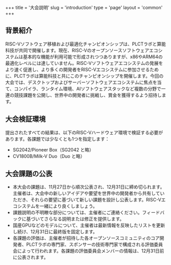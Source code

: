 +++
title = '大会説明'
slug = 'introduction'
type = 'page'
layout = 'common'
+++

## 背景紹介

RISC-Vソフトウェア移植および最適化チャンピオンシップは、PLCTラボと算能科技が共同で開催します。現在、RISC-Vのオープンソースソフトウェアエコシステムは基本的な機能が利用可能で形成されつつありますが、x86やARM64の最適化レベルには達していません。RISC-Vソフトウェアエコシステムの発展をより速く促進し、より多くの開発者をRISC-Vエコシステムに参加させるために、PLCTラボは算能科技と共にこのチャンピオンシップを開催します。今回の大会では、デスクトップおよびサーバーソフトウェアエコシステムに焦点を当て、コンパイラ、ランタイム環境、AIソフトウェアスタックなど複数の分野で一連の競技課題を公開し、世界中の開発者に挑戦し、賞金を獲得するよう招待します。

## 大会検証環境

提出されたすべての結果は、以下のRISC-Vハードウェア環境で検証する必要があります。各課題では少なくとも1つを指定します：

- SG2042/Pioneer Box（SG2042 と略）
- CV1800B/Milk-V Duo（Duo と略）

## 大会課題の公表

- 本大会の課題は、11月27日から順次公表され、12月31日に締め切られます。主催者は、大会中の新しいアイデアや要望を世界中の開発者から共有していただき、それらの要望に基づいて新しい課題を設計し公表します。RISC-Vエコシステムを一緒により良くしましょう。
- 課題説明の不明瞭な部分については、主催者にご連絡ください。フィードバックに基づいてさらなる説明または修正を提供します。
- 国産GPUなどのモデルについて、主催者は最新情報を反映したリストを更新し続け、12月31日に最終版を固定します。
- 各課題の評価は、主催者が招待した各オープンソースコミュニティのコア開発者、PLCTラボの専門家、スポンサーの技術専門家で構成される評価委員会によって行われます。各課題の評価委員会メンバーの情報は、12月31日前に公表されます。